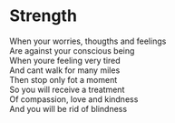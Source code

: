 # Strength

When your worries, thougths and feelings  
Are against your conscious being  
When youre feeling very tired  
And cant walk for many miles  
Then stop only fot a moment  
So you will receive a treatment  
Of compassion, love and kindness  
And you will be rid of blindness  
